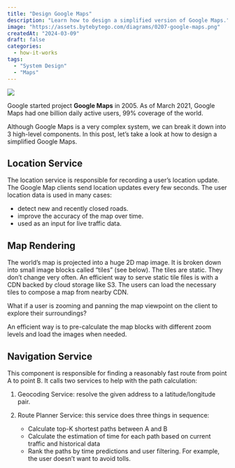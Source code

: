 ```yaml
---
title: "Design Google Maps"
description: "Learn how to design a simplified version of Google Maps."
image: "https://assets.bytebytego.com/diagrams/0207-google-maps.png"
createdAt: "2024-03-09"
draft: false
categories:
  - how-it-works
tags:
  - "System Design"
  - "Maps"
---
```


![](https://assets.bytebytego.com/diagrams/0207-google-maps.png)

Google started project **Google Maps** in 2005. As of March 2021, Google Maps had one billion daily active users, 99% coverage of the world.

Although Google Maps is a very complex system, we can break it down into 3 high-level components. In this post, let’s take a look at how to design a simplified Google Maps.

## Location Service

The location service is responsible for recording a user’s location update. The Google Map clients send location updates every few seconds. The user location data is used in many cases:

*   detect new and recently closed roads.
*   improve the accuracy of the map over time.
*   used as an input for live traffic data.

## Map Rendering

The world’s map is projected into a huge 2D map image. It is broken down into small image blocks called “tiles” (see below). The tiles are static. They don’t change very often. An efficient way to serve static tile files is with a CDN backed by cloud storage like S3. The users can load the necessary tiles to compose a map from nearby CDN.

What if a user is zooming and panning the map viewpoint on the client to explore their surroundings?

An efficient way is to pre-calculate the map blocks with different zoom levels and load the images when needed.

## Navigation Service

This component is responsible for finding a reasonably fast route from point A to point B. It calls two services to help with the path calculation:

1.  Geocoding Service: resolve the given address to a latitude/longitude pair.
2.  Route Planner Service: this service does three things in sequence:

    *   Calculate top-K shortest paths between A and B
    *   Calculate the estimation of time for each path based on current traffic and historical data
    *   Rank the paths by time predictions and user filtering. For example, the user doesn’t want to avoid tolls.
